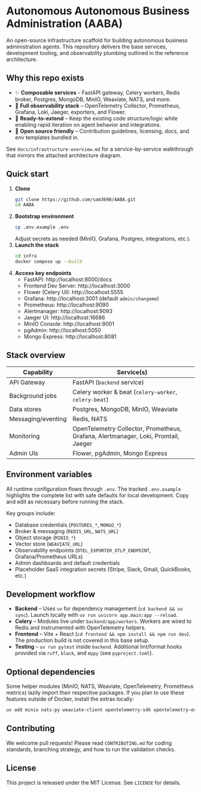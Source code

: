 # Autonomous Autonomous Business Administration (AABA)

An open-source infrastructure scaffold for building autonomous business administration agents. This repository delivers the base services, development tooling, and observability plumbing outlined in the reference architecture.

## Why this repo exists

- ✨ **Composable services** – FastAPI gateway, Celery workers, Redis broker, Postgres, MongoDB, MinIO, Weaviate, NATS, and more.
- 🔭 **Full observability stack** – OpenTelemetry Collector, Prometheus, Grafana, Loki, Jaeger, exporters, and Flower.
- 🧱 **Ready-to-extend** – Keep the existing code structure/logic while enabling rapid iteration on agent behavior and integrations.
- 👐 **Open source friendly** – Contribution guidelines, licensing, docs, and env templates bundled in.

See `docs/infrastructure-overview.md` for a service-by-service walkthrough that mirrors the attached architecture diagram.

## Quick start

1. **Clone**
	```bash
	git clone https://github.com/sam3690/AABA.git
	cd AABA
	```
2. **Bootstrap environment**
	```bash
	cp .env.example .env
	```
	Adjust secrets as needed (MinIO, Grafana, Postgres, integrations, etc.).
3. **Launch the stack**
	```bash
	cd infra
	docker compose up --build
	```
4. **Access key endpoints**
	- FastAPI: http://localhost:8000/docs
	- Frontend Dev Server: http://localhost:3000
	- Flower (Celery UI): http://localhost:5555
	- Grafana: http://localhost:3001 (default `admin/changeme`)
	- Prometheus: http://localhost:9090
	- Alertmanager: http://localhost:9093
	- Jaeger UI: http://localhost:16686
	- MinIO Console: http://localhost:9001
	- pgAdmin: http://localhost:5050
	- Mongo Express: http://localhost:8081

## Stack overview

| Capability | Service(s) |
| --- | --- |
| API Gateway | FastAPI (`backend` service) |
| Background jobs | Celery worker & beat (`celery-worker`, `celery-beat`) |
| Data stores | Postgres, MongoDB, MinIO, Weaviate |
| Messaging/eventing | Redis, NATS |
| Monitoring | OpenTelemetry Collector, Prometheus, Grafana, Alertmanager, Loki, Promtail, Jaeger |
| Admin UIs | Flower, pgAdmin, Mongo Express |

## Environment variables

All runtime configuration flows through `.env`. The tracked `.env.example` highlights the complete list with safe defaults for local development. Copy and edit as necessary before running the stack.

Key groups include:

- Database credentials (`POSTGRES_*`, `MONGO_*`)
- Broker & messaging (`REDIS_URL`, `NATS_URL`)
- Object storage (`MINIO_*`)
- Vector store (`WEAVIATE_URL`)
- Observability endpoints (`OTEL_EXPORTER_OTLP_ENDPOINT`, Grafana/Prometheus URLs)
- Admin dashboards and default credentials
- Placeholder SaaS integration secrets (Stripe, Slack, Gmail, QuickBooks, etc.)

## Development workflow

- **Backend** – Uses `uv` for dependency management (`cd backend && uv sync`). Launch locally with `uv run uvicorn app.main:app --reload`.
- **Celery** – Modules live under `backend/app/workers`. Workers are wired to Redis and instrumented with OpenTelemetry helpers.
- **Frontend** – Vite + React (`cd frontend && npm install && npm run dev`). The production build is not covered in this base setup.
- **Testing** – `uv run pytest` inside `backend`. Additional lint/format hooks provided via `ruff`, `black`, and `mypy` (see `pyproject.toml`).

## Optional dependencies

Some helper modules (MinIO, NATS, Weaviate, OpenTelemetry, Prometheus metrics) lazily import their respective packages. If you plan to use these features outside of Docker, install the extras locally:

```bash
uv add minio nats-py weaviate-client opentelemetry-sdk opentelemetry-exporter-otlp prometheus-client
```

## Contributing

We welcome pull requests! Please read `CONTRIBUTING.md` for coding standards, branching strategy, and how to run the validation checks.

## License

This project is released under the MIT License. See `LICENSE` for details.